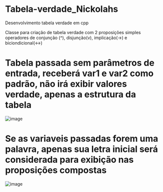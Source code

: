 # Tabela-verdade_Nickolahs
Desenvolvimento tabela verdade em cpp

Classe para criação de tabela verdade com 2 proposições simples operadores de conjunção (^), disjunção(v), implicação(->) e biciondicional(<->)

# Tabela passada sem parâmetros de entrada, receberá var1 e var2 como padrão, não irá exibir valores verdade, apenas a estrutura da tabela

![image](https://user-images.githubusercontent.com/104036146/164106923-d874ee48-f00f-4d8c-bf02-7f4d63447bbc.png)

# Se as variaveis passadas forem uma palavra, apenas sua letra inicial será considerada para exibição nas proposições compostas

![image](https://user-images.githubusercontent.com/104036146/164107060-5ad46820-2161-455a-b18f-5bced31f1279.png)

